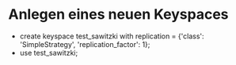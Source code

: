 # Anlegen eines neuen Keyspaces

- create keyspace test_sawitzki with replication = {'class': 'SimpleStrategy', 'replication_factor': 1};
- use test_sawitzki;
